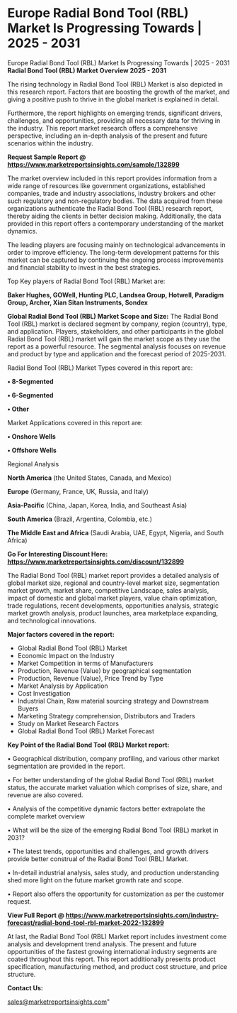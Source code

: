 # Europe Radial Bond Tool (RBL) Market Is Progressing Towards | 2025 - 2031
 Europe Radial Bond Tool (RBL) Market Is Progressing Towards | 2025 - 2031
<Strong> Radial Bond Tool (RBL) Market Overview 2025 - 2031</strong>

The rising technology in Radial Bond Tool (RBL) Market is also depicted in this research report. Factors that are boosting the growth of the market, and giving a positive push to thrive in the global market is explained in detail.

Furthermore, the report highlights on emerging trends, significant drivers, challenges, and opportunities, providing all necessary data for thriving in the industry. This report market research offers a comprehensive perspective, including an in-depth analysis of the present and future scenarios within the industry.

<strong>Request Sample Report @ <a href=https://www.marketreportsinsights.com/sample/132899>https://www.marketreportsinsights.com/sample/132899</a></strong>

The market overview included in this report provides information from a wide range of resources like government organizations, established companies, trade and industry associations, industry brokers and other such regulatory and non-regulatory bodies. The data acquired from these organizations authenticate the Radial Bond Tool (RBL) research report, thereby aiding the clients in better decision making. Additionally, the data provided in this report offers a contemporary understanding of the market dynamics.

The leading players are focusing mainly on technological advancements in order to improve efficiency. The long-term development patterns for this market can be captured by continuing the ongoing process improvements and financial stability to invest in the best strategies.

Top Key players of Radial Bond Tool (RBL) Market are:

<strong>Baker Hughes, GOWell, Hunting PLC, Landsea Group, Hotwell, Paradigm Group, Archer, Xian Sitan Instruments, Sondex</strong>

<strong><b>Global Radial Bond Tool (RBL) Market Scope and Size:</b></strong>
The Radial Bond Tool (RBL) market is declared segment by company, region (country), type, and application. Players, stakeholders, and other participants in the global Radial Bond Tool (RBL) market will gain the market scope as they use the report as a powerful resource. The segmental analysis focuses on revenue and product by type and application and the forecast period of 2025-2031.

Radial Bond Tool (RBL) Market Types covered in this report are:

<strong>• 8-Segmented

• 6-Segmented

• Other</strong>

Market Applications covered in this report are:

<strong>• Onshore Wells

• Offshore Wells</strong> 

Regional Analysis

<strong>North America</strong> (the United States, Canada, and Mexico)

<strong>Europe</strong> (Germany, France, UK, Russia, and Italy)

<strong>Asia-Pacific</strong> (China, Japan, Korea, India, and Southeast Asia)

<strong>South America</strong> (Brazil, Argentina, Colombia, etc.)

<strong>The Middle East and Africa</strong> (Saudi Arabia, UAE, Egypt, Nigeria, and South Africa)

<strong>Go For Interesting Discount Here: <a href=https://www.marketreportsinsights.com/discount/132899>https://www.marketreportsinsights.com/discount/132899</a></strong>

The Radial Bond Tool (RBL) market report provides a detailed analysis of global market size, regional and country-level market size, segmentation market growth, market share, competitive Landscape, sales analysis, impact of domestic and global market players, value chain optimization, trade regulations, recent developments, opportunities analysis, strategic market growth analysis, product launches, area marketplace expanding, and technological innovations.

<strong><b>Major factors covered in the report:</b></strong>
<ul>
  <li>Global Radial Bond Tool (RBL) Market </li>
  <li>Economic Impact on the Industry</li>
  <li>Market Competition in terms of Manufacturers</li>
  <li>Production, Revenue (Value) by geographical segmentation</li>
  <li>Production, Revenue (Value), Price Trend by Type</li>
  <li>Market Analysis by Application</li>
  <li>Cost Investigation</li>
  <li>Industrial Chain, Raw material sourcing strategy and Downstream Buyers</li>
  <li>Marketing Strategy comprehension, Distributors and Traders</li>
  <li>Study on Market Research Factors</li>
  <li>Global Radial Bond Tool (RBL) Market Forecast</li>
</ul>

<strong><b>Key Point of the Radial Bond Tool (RBL) Market report:</b></strong>

• Geographical distribution, company profiling, and various other market segmentation are provided in the report.

• For better understanding of the global Radial Bond Tool (RBL) market status, the accurate market valuation which comprises of size, share, and revenue are also covered.

• Analysis of the competitive dynamic factors better extrapolate the complete market overview

• What will be the size of the emerging Radial Bond Tool (RBL) market in 2031?

• The latest trends, opportunities and challenges, and growth drivers provide better construal of the Radial Bond Tool (RBL) Market.

• In-detail industrial analysis, sales study, and production understanding shed more light on the future market growth rate and scope.

• Report also offers the opportunity for customization as per the customer request.

<strong><b>View Full Report @ <a href=https://www.marketreportsinsights.com/industry-forecast/radial-bond-tool-rbl-market-2022-132899>https://www.marketreportsinsights.com/industry-forecast/radial-bond-tool-rbl-market-2022-132899</a></b></strong>


At last, the Radial Bond Tool (RBL) Market report includes investment come analysis and development trend analysis. The present and future opportunities of the fastest growing international industry segments are coated throughout this report. This report additionally presents product specification, manufacturing method, and product cost structure, and price structure.

<strong>Contact Us:</strong>

sales@marketreportsinsights.com"
